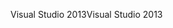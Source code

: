 <span data-ttu-id="6cb37-101">Visual Studio 2013</span><span class="sxs-lookup"><span data-stu-id="6cb37-101">Visual Studio 2013</span></span>